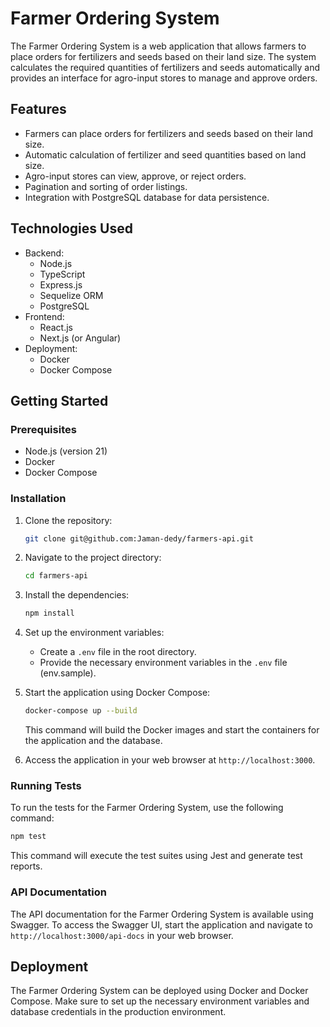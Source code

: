 # Farmer Ordering System

The Farmer Ordering System is a web application that allows farmers to place orders for fertilizers and seeds based on their land size. The system calculates the required quantities of fertilizers and seeds automatically and provides an interface for agro-input stores to manage and approve orders.

## Features

- Farmers can place orders for fertilizers and seeds based on their land size.
- Automatic calculation of fertilizer and seed quantities based on land size.
- Agro-input stores can view, approve, or reject orders.
- Pagination and sorting of order listings.
- Integration with PostgreSQL database for data persistence.

## Technologies Used

- Backend:
  - Node.js
  - TypeScript
  - Express.js
  - Sequelize ORM
  - PostgreSQL
- Frontend:
  - React.js
  - Next.js (or Angular)
- Deployment:
  - Docker
  - Docker Compose

## Getting Started

### Prerequisites

- Node.js (version 21)
- Docker
- Docker Compose

### Installation

1. Clone the repository:

   ```bash
   git clone git@github.com:Jaman-dedy/farmers-api.git
   ```

2. Navigate to the project directory:

   ```bash
   cd farmers-api
   ```

3. Install the dependencies:

   ```bash
   npm install
   ```

4. Set up the environment variables:
   - Create a `.env` file in the root directory.
   - Provide the necessary environment variables in the `.env` file (env.sample).

5. Start the application using Docker Compose:

   ```bash
   docker-compose up --build
   ```

   This command will build the Docker images and start the containers for the application and the database.

6. Access the application in your web browser at `http://localhost:3000`.

### Running Tests

To run the tests for the Farmer Ordering System, use the following command:

```bash
npm test
```

This command will execute the test suites using Jest and generate test reports.

### API Documentation

The API documentation for the Farmer Ordering System is available using Swagger. To access the Swagger UI, start the application and navigate to `http://localhost:3000/api-docs` in your web browser.

## Deployment

The Farmer Ordering System can be deployed using Docker and Docker Compose. Make sure to set up the necessary environment variables and database credentials in the production environment.
